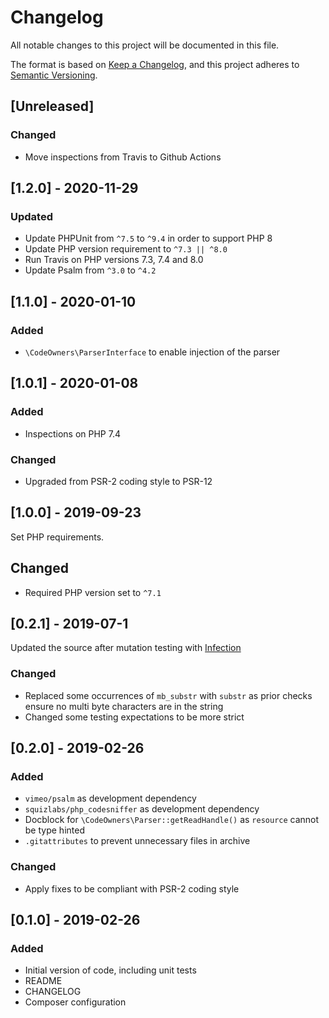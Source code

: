 # Changelog
All notable changes to this project will be documented in this file.

The format is based on [Keep a Changelog](https://keepachangelog.com/en/1.0.0/),
and this project adheres to [Semantic Versioning](https://semver.org/spec/v2.0.0.html).

## [Unreleased]
### Changed
- Move inspections from Travis to Github Actions

## [1.2.0] - 2020-11-29
### Updated
- Update PHPUnit from `^7.5` to `^9.4` in order to support PHP 8
- Update PHP version requirement to `^7.3 || ^8.0`
- Run Travis on PHP versions 7.3, 7.4 and 8.0
- Update Psalm from `^3.0` to `^4.2`

## [1.1.0] - 2020-01-10
### Added
- `\CodeOwners\ParserInterface` to enable injection of the parser

## [1.0.1] - 2020-01-08
### Added
- Inspections on PHP 7.4

### Changed
- Upgraded from PSR-2 coding style to PSR-12

## [1.0.0] - 2019-09-23
Set PHP requirements.

## Changed
- Required PHP version set to `^7.1`

## [0.2.1] - 2019-07-1
Updated the source after mutation testing with [Infection](https://github.com/infection/infection)

### Changed 
- Replaced some occurrences of `mb_substr` with `substr` as prior checks ensure no multi byte characters are in the string
- Changed some testing expectations to be more strict

## [0.2.0] - 2019-02-26
### Added
- `vimeo/psalm` as development dependency
- `squizlabs/php_codesniffer` as development dependency
- Docblock for `\CodeOwners\Parser::getReadHandle()` as `resource` cannot be type hinted
- `.gitattributes` to prevent unnecessary files in archive

### Changed
- Apply fixes to be compliant with PSR-2 coding style

## [0.1.0] - 2019-02-26
### Added
- Initial version of code, including unit tests
- README
- CHANGELOG
- Composer configuration
